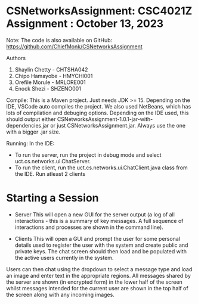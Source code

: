 # CSNetworksAssignment: CSC4021Z Assignment : October 13, 2023

Note: The code is also available on GitHub: https://github.com/ChiefMonk/CSNetworksAssignment

Authors
1. Shaylin Chetty - CHTSHA042
2. Chipo Hamayobe - HMYCHI001
3. Orefile Morule - MRLORE001
4. Enock Shezi - SHZENO001

Compile:
This is a Maven project. Just needs JDK >= 15. Depending on the IDE, VSCode auto compiles the project. We also used NetBeans, 
which has lots of compilation and debuging options. Depending on the IDE used, this should output either 
CSNetworksAssignment-1.0.1-jar-with-dependencies.jar or just CSNetworksAssignment.jar. Always use the one with a bigger .jar size.

Running:
 In the IDE: 
 - To run the server, run the project in debug mode and select uct.cs.networks.ui.ChatServer. 
 - To run the client, run the uct.cs.networks.ui.ChatClient.java class from the IDE. Run atleast 2 clients

# Starting a Session
- Server
This will open a new GUI for the server output (a log of all interactions - this is a summary of key messages. 
A full sequence of interactions and processes are shown in the command line).

- Clients 
This will open a GUI and prompt the user for some personal details used to register the user with the system and create public and private keys.
The chat screen should then load and be populated with the active users currently in the system. 

Users can then chat using the dropdown to select a message type and load an image and enter text in the appropriate regions. 
All messages shared by the server are shown (in encrypted form) in the lower half of the screen whilst messages intended for the current 
user are shown in the top half of the screen along with any incoming images. 